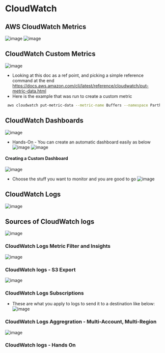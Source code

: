 # CloudWatch
## AWS CloudWatch Metrics
![image](https://user-images.githubusercontent.com/43883264/166616201-732e0df2-b493-4e20-8714-fc0a4bed92f1.png)
![image](https://user-images.githubusercontent.com/43883264/166616297-4a555213-66e9-487a-b19d-4575815df39d.png)

## CloudWatch Custom Metrics
![image](https://user-images.githubusercontent.com/43883264/166616613-4ae772f9-6178-417d-98af-e37630bdf2b7.png)
- Looking at this doc as a ref point, and picking a simple reference command at the end
https://docs.aws.amazon.com/cli/latest/reference/cloudwatch/put-metric-data.html
- Here is the example that was run to create a custom metric
```bash
 aws cloudwatch put-metric-data --metric-name Buffers --namespace ParthNameSpace --unit Bytes --value 231434333 --dimensions InstanceID=1-23456789,InstanceType=t2.micro
 ```
 
 ## CloudWatch Dashboards
 ![image](https://user-images.githubusercontent.com/43883264/166617025-c7c96d9a-4de1-4926-99a6-2aecf4f54efb.png)
- Hands-On - You can create an automatic dashboard easily as below
![image](https://user-images.githubusercontent.com/43883264/166617140-e5f54058-e56c-437a-8121-3798931e7219.png)
![image](https://user-images.githubusercontent.com/43883264/166617153-ef1109be-1d6e-4840-adc5-84295380f9c8.png)

#### Creating a Custom Dashboard
![image](https://user-images.githubusercontent.com/43883264/166617281-6d3b0041-45a5-4694-b967-074618656e58.png)
- Choose the stuff you want to monitor and you are good to go
![image](https://user-images.githubusercontent.com/43883264/166617297-a84a1e60-2e9e-487b-b3c6-5621ec132260.png)

## CloudWatch Logs
![image](https://user-images.githubusercontent.com/43883264/166617452-c36601c3-b312-4eed-8a81-21b33c78b0b6.png)

## Sources of CloudWatch logs
![image](https://user-images.githubusercontent.com/43883264/166617507-2b79485e-772b-4f4e-be0a-886c9b05713d.png)

### CloudWatch Logs Metric Filter and Insights
![image](https://user-images.githubusercontent.com/43883264/166617577-dddf77c8-b41a-41e7-8f6c-5668fee0c2c5.png)

### CloudWatch logs - S3 Export
![image](https://user-images.githubusercontent.com/43883264/166617635-1141f81d-f9d3-4f8b-b1dd-2e927a696e58.png)

### CloudWatch Logs Subscriptions
- These are what you apply to logs to send it to a destination like below:
![image](https://user-images.githubusercontent.com/43883264/166618080-f8aefd35-030e-4d9f-8df9-83d1cc867be3.png)

### CloudWatch Logs Aggregration - Multi-Account, Multi-Region
![image](https://user-images.githubusercontent.com/43883264/166618126-37fb6525-e6f1-467e-ad79-fa2dbe71ba20.png)

### CloudWatch logs - Hands On


